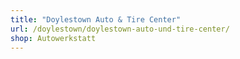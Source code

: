 ```yaml
---
title: "Doylestown Auto & Tire Center"
url: /doylestown/doylestown-auto-und-tire-center/
shop: Autowerkstatt
---
```

